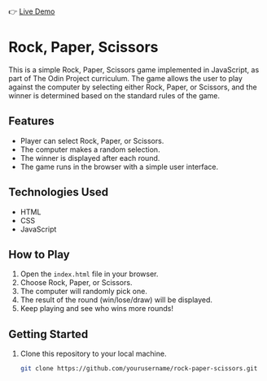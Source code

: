 👉 <a href="https://rishi8603.github.io/Rock-Paper-Scissor/index.html" target="_blank">Live Demo</a>
# Rock, Paper, Scissors

This is a simple Rock, Paper, Scissors game implemented in JavaScript, as part of The Odin Project curriculum. The game allows the user to play against the computer by selecting either Rock, Paper, or Scissors, and the winner is determined based on the standard rules of the game.

## Features

- Player can select Rock, Paper, or Scissors.
- The computer makes a random selection.
- The winner is displayed after each round.
- The game runs in the browser with a simple user interface.

## Technologies Used

- HTML
- CSS
- JavaScript

## How to Play

1. Open the `index.html` file in your browser.
2. Choose Rock, Paper, or Scissors.
3. The computer will randomly pick one.
4. The result of the round (win/lose/draw) will be displayed.
5. Keep playing and see who wins more rounds!

## Getting Started

1. Clone this repository to your local machine.
   ```bash
   git clone https://github.com/yourusername/rock-paper-scissors.git
